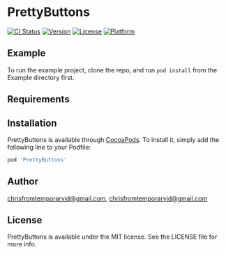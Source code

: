 # PrettyButtons

[![CI Status](https://img.shields.io/travis/chrisfromtemporaryid@gmail.com/PrettyButtons.svg?style=flat)](https://travis-ci.org/chrisfromtemporaryid@gmail.com/PrettyButtons)
[![Version](https://img.shields.io/cocoapods/v/PrettyButtons.svg?style=flat)](https://cocoapods.org/pods/PrettyButtons)
[![License](https://img.shields.io/cocoapods/l/PrettyButtons.svg?style=flat)](https://cocoapods.org/pods/PrettyButtons)
[![Platform](https://img.shields.io/cocoapods/p/PrettyButtons.svg?style=flat)](https://cocoapods.org/pods/PrettyButtons)

## Example

To run the example project, clone the repo, and run `pod install` from the Example directory first.

## Requirements

## Installation

PrettyButtons is available through [CocoaPods](https://cocoapods.org). To install
it, simply add the following line to your Podfile:

```ruby
pod 'PrettyButtons'
```

## Author

chrisfromtemporaryid@gmail.com, chrisfromtemporaryid@gmail.com

## License

PrettyButtons is available under the MIT license. See the LICENSE file for more info.

